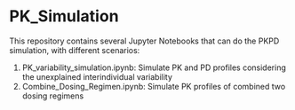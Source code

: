 # PK_Simulation
This repository contains several Jupyter Notebooks that can do the PKPD simulation, with different scenarios:
1) PK_variability_simulation.ipynb: Simulate PK and PD profiles considering the unexplained interindividual variability
2) Combine_Dosing_Regimen.ipynb: Simulate PK profiles of combined two dosing regimens
